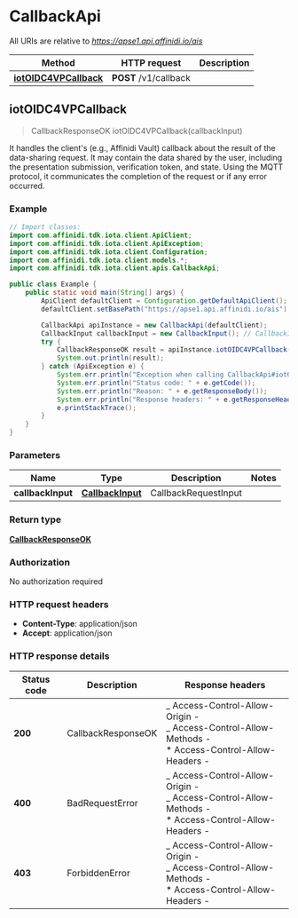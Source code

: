 # CallbackApi

All URIs are relative to *https://apse1.api.affinidi.io/ais*

| Method                                                      | HTTP request          | Description |
| ----------------------------------------------------------- | --------------------- | ----------- |
| [**iotOIDC4VPCallback**](CallbackApi.md#iotOIDC4VPCallback) | **POST** /v1/callback |             |

## iotOIDC4VPCallback

> CallbackResponseOK iotOIDC4VPCallback(callbackInput)

It handles the client&#39;s (e.g., Affinidi Vault) callback about the result of the data-sharing request. It may contain the data shared by the user, including the presentation submission, verification token, and state. Using the MQTT protocol, it communicates the completion of the request or if any error occurred.

### Example

```java
// Import classes:
import com.affinidi.tdk.iota.client.ApiClient;
import com.affinidi.tdk.iota.client.ApiException;
import com.affinidi.tdk.iota.client.Configuration;
import com.affinidi.tdk.iota.client.models.*;
import com.affinidi.tdk.iota.client.apis.CallbackApi;

public class Example {
    public static void main(String[] args) {
        ApiClient defaultClient = Configuration.getDefaultApiClient();
        defaultClient.setBasePath("https://apse1.api.affinidi.io/ais");

        CallbackApi apiInstance = new CallbackApi(defaultClient);
        CallbackInput callbackInput = new CallbackInput(); // CallbackInput | CallbackRequestInput
        try {
            CallbackResponseOK result = apiInstance.iotOIDC4VPCallback(callbackInput);
            System.out.println(result);
        } catch (ApiException e) {
            System.err.println("Exception when calling CallbackApi#iotOIDC4VPCallback");
            System.err.println("Status code: " + e.getCode());
            System.err.println("Reason: " + e.getResponseBody());
            System.err.println("Response headers: " + e.getResponseHeaders());
            e.printStackTrace();
        }
    }
}
```

### Parameters

| Name              | Type                                  | Description          | Notes |
| ----------------- | ------------------------------------- | -------------------- | ----- |
| **callbackInput** | [**CallbackInput**](CallbackInput.md) | CallbackRequestInput |       |

### Return type

[**CallbackResponseOK**](CallbackResponseOK.md)

### Authorization

No authorization required

### HTTP request headers

- **Content-Type**: application/json
- **Accept**: application/json

### HTTP response details

| Status code | Description        | Response headers                                                                                                  |
| ----------- | ------------------ | ----------------------------------------------------------------------------------------------------------------- |
| **200**     | CallbackResponseOK | _ Access-Control-Allow-Origin - <br> _ Access-Control-Allow-Methods - <br> \* Access-Control-Allow-Headers - <br> |
| **400**     | BadRequestError    | _ Access-Control-Allow-Origin - <br> _ Access-Control-Allow-Methods - <br> \* Access-Control-Allow-Headers - <br> |
| **403**     | ForbiddenError     | _ Access-Control-Allow-Origin - <br> _ Access-Control-Allow-Methods - <br> \* Access-Control-Allow-Headers - <br> |
